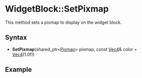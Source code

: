 # WidgetBlock::SetPixmap

This method sets a pixmap to display on the widget block.

## Syntax

- **SetPixmap**(shared_ptr<[Pixmap](Pixmap.md)> pixmap, const [Vec4](Vec4.md)& color = [Vec4](Vec4.md)(1.0f))

## Example

```c++

```
